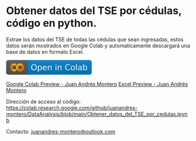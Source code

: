# Obtener datos del TSE por cédulas, código en python.
Extrae los datos del TSE de todas las cédulas que sean ingresadas, estos datos serán mostrados en Google Colab y automaticamente descargará una base de datos en formato Excel.

[![Open In Colab](images/colab.svg)](https://colab.research.google.com/github/juanandres-montero/DataAnalysis/blob/main/Obtener_datos_del_TSE_por_cedulas.ipynb)

[Google Colab Preview - Juan Andrés Montero](images/tse-colab.JPG)
[Excel Preview - Juan Andrés Montero](images/tse-excel.JPG)

Dirección de acceso al código: https://colab.research.google.com/github/juanandres-montero/DataAnalysis/blob/main/Obtener_datos_del_TSE_por_cedulas.ipynb 

Contacto: juanandres-montero@outlook.com
